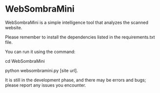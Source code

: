 # WebSombraMini
WebSombraMini is a simple intelligence tool that analyzes the scanned website.

Please remember to install the dependencies listed in the requirements.txt file.

 You can run it using the command: 
 
 cd WebSombraMini 
 
 python websombramini.py [site url]. 
 
It is still in the development phase, and there may be errors and bugs; please report any issues you encounter.
